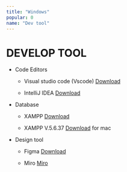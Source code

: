 ```yaml
---
title: "Windows"
popular: 0
name: "Dev tool"
---
```


# DEVELOP TOOL

- Code Editors

  - Visual studio code (Vscode) [Download](https://code.visualstudio.com/download)

  - IntelliJ IDEA [Download](https://www.jetbrains.com/idea/download/#section=windows)

- Database

  - XAMPP [Download](https://www.apachefriends.org)

  - XAMPP V.5.6.37 [Download](https://sourceforge.net/projects/xampp/files/XAMPP%20Mac%20OS%20X/5.6.37/) for mac

- Design tool

  - Figma [Download](https://www.figma.com/files/recent?fuid=1064714180003820396)

  - Miro [Miro](https://miro.com/apps/)
